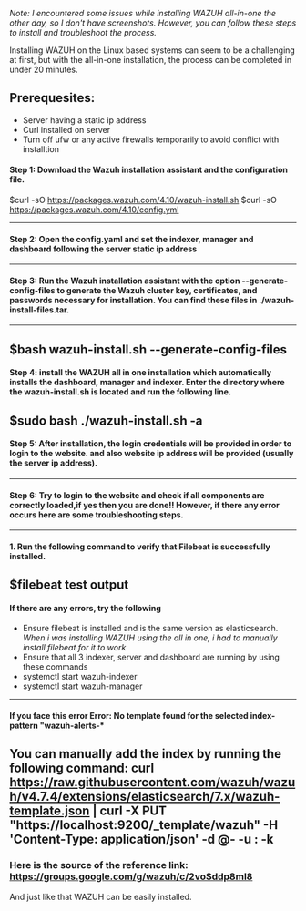 *Note: I encountered some issues while installing WAZUH all-in-one the other day, so I don't have screenshots. However, you can follow these steps to install and troubleshoot the process.* 

Installing WAZUH on the Linux based systems can seem to be a challenging at first, but with the all-in-one installation, the process can be completed in under 20 minutes.


## Prerequesites: 
- Server having a static ip address
- Curl installed on server
- Turn off ufw or any active firewalls temporarily to avoid conflict with installtion

#### Step 1: Download the Wazuh installation assistant and the configuration file. ####
$curl -sO https://packages.wazuh.com/4.10/wazuh-install.sh
$curl -sO https://packages.wazuh.com/4.10/config.yml

----
#### Step 2: Open the config.yaml and set the indexer, manager and dashboard <ip-address> following the server static ip address 
----
#### Step 3: Run the Wazuh installation assistant with the option --generate-config-files to generate the Wazuh cluster key, certificates, and passwords necessary for installation. You can find these files in ./wazuh-install-files.tar.
----
$bash wazuh-install.sh --generate-config-files
----
#### Step 4: install the WAZUH all in one installation which automatically installs the dashboard, manager and indexer. Enter the directory where the wazuh-install.sh is located and run the following line.

$sudo bash ./wazuh-install.sh -a
----
#### Step 5: After installation, the login credentials will be provided in order to login to the website. and also website ip address will be provided (usually the server ip address). 
----
#### Step 6: Try to login to the website and check if all components are correctly loaded,if yes then you are done!! However, if there any error occurs here are some troubleshooting steps.
----
#### 1. Run the following command to verify that Filebeat is successfully installed. 
$filebeat test output
----
#### If there are any errors, try the following
- Ensure filebeat is installed and is the same version as elasticsearch. *When i was installing WAZUH using the all in one, i had to manually install filebeat for it to work*
- Ensure that all 3 indexer, server and dashboard are running by using these commands
- systemctl start wazuh-indexer
- systemctl start wazuh-manager
----
#### If you face this error Error: No template found for the selected index-pattern "wazuh-alerts-*
You can  manually add the index by running the following command:
curl https://raw.githubusercontent.com/wazuh/wazuh/v4.7.4/extensions/elasticsearch/7.x/wazuh-template.json | curl -X PUT "https://localhost:9200/_template/wazuh" -H 'Content-Type: application/json' -d @- -u <user>:<password> -k  
----
### Here is the source of the reference link: https://groups.google.com/g/wazuh/c/2voSddp8ml8

And just like that WAZUH can be easily installed. 






